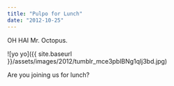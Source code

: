 ```yaml
---
title: "Pulpo for Lunch"
date: "2012-10-25"
---
```


OH HAI Mr. Octopus.

![yo yo]({{ site.baseurl }}/assets/images/2012/tumblr_mce3pblBNg1qlj3bd.jpg)

Are you joining us for lunch?
